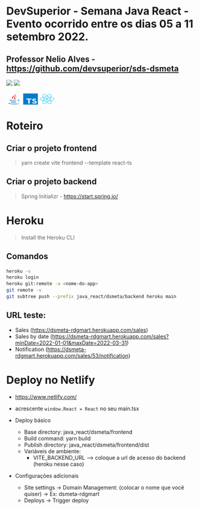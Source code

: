 # DevSuperior - Semana Java React - Evento ocorrido entre os dias 05 a 11 setembro 2022. 
## Professor Nelio Alves - https://github.com/devsuperior/sds-dsmeta

<div> 
  <a href="https://www.youtube.com/devsuperior" target="_blank"><img src="https://img.shields.io/badge/YouTube-FF0000?style=for-the-badge&logo=youtube&logoColor=white" target="_blank"></a>
  <a href="https://www.instagram.com/devsuperior.ig" target="_blank"><img src="https://img.shields.io/badge/-Instagram-%23E4405F?style=for-the-badge&logo=instagram&logoColor=white" target="_blank"></a>
 
</div>

<div style="display: inline_block"><br>
  <img align="center" alt="Rdgmart-Java" height="30" width="40" src="https://raw.githubusercontent.com/devicons/devicon/master/icons/java/java-original.svg">
  <img align="center" alt="Rdgmart-Ts" height="30" width="40" src="https://raw.githubusercontent.com/devicons/devicon/master/icons/typescript/typescript-plain.svg">
  <img align="center" alt="Rdgmart-React" height="30" width="40" src="https://raw.githubusercontent.com/devicons/devicon/master/icons/react/react-original.svg">
</div>


# Roteiro
## Criar o projeto frontend 
> yarn create vite frontend --template react-ts
## Criar o projeto backend
> Spring Initializr - https://start.spring.io/

# Heroku
> Install the Heroku CLI
## Comandos
```bash
heroku -v
heroku login
heroku git:remote -a <nome-do-app>
git remote -v
git subtree push --prefix java_react/dsmeta/backend heroku main
```

## URL teste:
- Sales (https://dsmeta-rdgmart.herokuapp.com/sales)
- Sales by date (https://dsmeta-rdgmart.herokuapp.com/sales?minDate=2022-01-01&maxDate=2022-03-31)
- Notification (https://dsmeta-rdgmart.herokuapp.com/sales/53/notification)

# Deploy no Netlify
- https://www.netlify.com/
- acrescente `window.React = React` no seu main.tsx
- Deploy básico
  - Base directory: java_react/dsmeta/frontend
  - Build command: yarn build
  - Publish directory: java_react/dsmeta/frontend/dist
  - Variáveis de ambiente:
    - VITE_BACKEND_URL --> coloque a url de acesso do backend (heroku nesse caso)

- Configurações adicionais
  - Site settings -> Domain Management: (colocar o nome que você quiser) -> Ex: dsmeta-rdgmart
  - Deploys -> Trigger deploy
